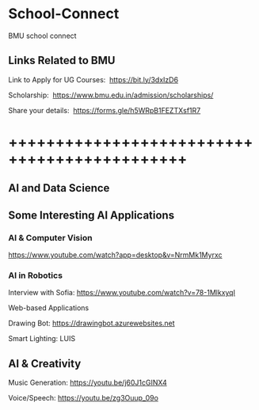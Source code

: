 # School-Connect
BMU school connect

## Links Related to BMU

Link to Apply for UG Courses:
 https://bit.ly/3dxIzD6

Scholarship:
 https://www.bmu.edu.in/admission/scholarships/

Share your details:
 https://forms.gle/h5WRpB1FEZTXsf1R7


# +++++++++++++++++++++++++++++++++++++++++++++

## AI and Data Science

## Some Interesting AI Applications

### AI & Computer Vision 
https://www.youtube.com/watch?app=desktop&v=NrmMk1Myrxc

### AI in Robotics
Interview with Sofia: https://www.youtube.com/watch?v=78-1MlkxyqI 

Web-based Applications

Drawing Bot: https://drawingbot.azurewebsites.net

Smart Lighting: LUIS


## AI & Creativity

Music Generation:
https://youtu.be/j60J1cGINX4


Voice/Speech:
https://youtu.be/zg3Ouup_09o


